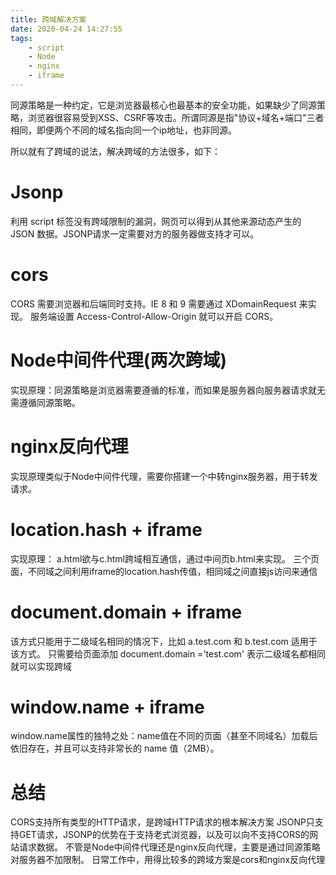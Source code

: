 ```yaml
---
title: 跨域解决方案
date: 2020-04-24 14:27:55
tags:
    - script
    - Node
    - nginx
    - iframe
---
```


同源策略是一种约定，它是浏览器最核心也最基本的安全功能，如果缺少了同源策略，浏览器很容易受到XSS、CSRF等攻击。所谓同源是指"协议+域名+端口"三者相同，即便两个不同的域名指向同一个ip地址，也非同源。

所以就有了跨域的说法，解决跨域的方法很多，如下：

# Jsonp
 利用 script 标签没有跨域限制的漏洞，网页可以得到从其他来源动态产生的 JSON 数据。JSONP请求一定需要对方的服务器做支持才可以。
 
# cors
 CORS 需要浏览器和后端同时支持。IE 8 和 9 需要通过 XDomainRequest 来实现。
 服务端设置 Access-Control-Allow-Origin 就可以开启 CORS。
 
# Node中间件代理(两次跨域)
  实现原理：同源策略是浏览器需要遵循的标准，而如果是服务器向服务器请求就无需遵循同源策略。

# nginx反向代理
实现原理类似于Node中间件代理，需要你搭建一个中转nginx服务器，用于转发请求。

# location.hash + iframe
实现原理： a.html欲与c.html跨域相互通信，通过中间页b.html来实现。 三个页面，不同域之间利用iframe的location.hash传值，相同域之间直接js访问来通信


# document.domain + iframe
  该方式只能用于二级域名相同的情况下，比如 a.test.com 和 b.test.com 适用于该方式。
  只需要给页面添加 document.domain ='test.com' 表示二级域名都相同就可以实现跨域
  
# window.name + iframe
   window.name属性的独特之处：name值在不同的页面（甚至不同域名）加载后依旧存在，并且可以支持非常长的 name 值（2MB）。
   
# 总结
CORS支持所有类型的HTTP请求，是跨域HTTP请求的根本解决方案
JSONP只支持GET请求，JSONP的优势在于支持老式浏览器，以及可以向不支持CORS的网站请求数据。
不管是Node中间件代理还是nginx反向代理，主要是通过同源策略对服务器不加限制。
日常工作中，用得比较多的跨域方案是cors和nginx反向代理